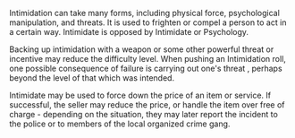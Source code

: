 Intimidation can take many forms, including physical force, psychological manipulation, and threats. It is used to frighten or compel a person to act in a certain way. Intimidate is opposed by Intimidate or Psychology. 

Backing up intimidation with a weapon or some other powerful threat or incentive may reduce the difficulty level. When pushing an Intimidation roll, one possible consequence of failure is carrying out one's threat , perhaps beyond the level of that which was intended.

Intimidate may be used to force down the price of an item or service. If successful, the seller may reduce the price, or handle the item over free of charge - depending on the situation, they may later report the incident to the police or to members of the local organized crime gang.